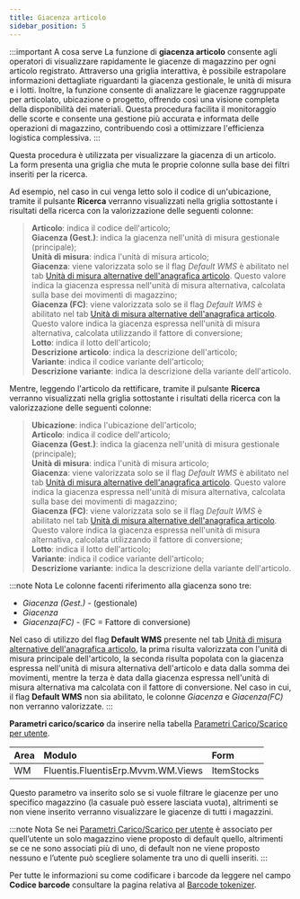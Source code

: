 ```yaml
---
title: Giacenza articolo
sidebar_position: 5
---
```


:::important A cosa serve
La funzione di **giacenza articolo** consente agli operatori di visualizzare rapidamente le giacenze di magazzino per ogni articolo registrato. Attraverso una griglia interattiva, è possibile estrapolare informazioni dettagliate riguardanti la giacenza gestionale, le unità di misura e i lotti. Inoltre, la funzione consente di analizzare le giacenze raggruppate per articolato, ubicazione o progetto, offrendo così una visione completa della disponibilità dei materiali. Questa procedura facilita il monitoraggio delle scorte e consente una gestione più accurata e informata delle operazioni di magazzino, contribuendo così a ottimizzare l'efficienza logistica complessiva.
:::

Questa procedura è utilizzata per visualizzare la giacenza di un articolo.     
La form presenta una griglia che muta le proprie colonne sulla base dei filtri inseriti per la ricerca. 

Ad esempio, nel caso in cui venga letto solo il codice di un'ubicazione, tramite il pulsante **Ricerca** verranno visualizzati nella griglia sottostante i risultati della ricerca con la valorizzazione delle seguenti colonne:

> **Articolo**: indica il codice dell'articolo;     
> **Giacenza (Gest.)**: indica la giacenza nell'unità di misura gestionale (principale);      
> **Unità di misura**: indica l'unità di misura articolo;          
> **Giacenza**: viene valorizzata solo se il flag *Default WMS* è abilitato nel tab [Unità di misura alternative dell'anagrafica articolo](/docs/erp-home/registers/items/create-new-item). Questo valore indica la giacenza espressa nell'unità di misura alternativa, calcolata sulla base dei movimenti di magazzino;         
> **Giacenza (FC)**: viene valorizzata solo se il flag *Default WMS* è abilitato nel tab [Unità di misura alternative dell'anagrafica articolo](/docs/erp-home/registers/items/create-new-item). Questo valore indica la giacenza espressa nell'unità di misura alternativa, calcolata utilizzando il fattore di conversione;               
> **Lotto**: indica il lotto dell'articolo;       
> **Descrizione articolo**: indica la descrizione dell'articolo;      
> **Variante**: indica il codice variante dell'articolo;    
> **Descrizione variante**: indica la descrizione della variante dell'articolo.     

Mentre, leggendo l'articolo da rettificare, tramite il pulsante **Ricerca** verranno visualizzati nella griglia sottostante i risultati della ricerca con la valorizzazione delle seguenti colonne:

> **Ubicazione**: indica l'ubicazione dell'articolo;        
> **Articolo**: indica il codice dell'articolo;     
> **Giacenza (Gest.)**: indica la giacenza nell'unità di misura gestionale (principale);      
> **Unità di misura**: indica l'unità di misura articolo;          
> **Giacenza**: viene valorizzata solo se il flag *Default WMS* è abilitato nel tab [Unità di misura alternative dell'anagrafica articolo](/docs/erp-home/registers/items/create-new-item). Questo valore indica la giacenza espressa nell'unità di misura alternativa, calcolata sulla base dei movimenti di magazzino;         
> **Giacenza (FC)**: viene valorizzata solo se il flag *Default WMS* è abilitato nel tab [Unità di misura alternative dell'anagrafica articolo](/docs/erp-home/registers/items/create-new-item). Questo valore indica la giacenza espressa nell'unità di misura alternativa, calcolata utilizzando il fattore di conversione;               
> **Lotto**: indica il lotto dell'articolo;       
> **Variante**: indica il codice variante dell'articolo;    
> **Descrizione variante**: indica la descrizione della variante dell'articolo.     

:::note Nota
Le colonne facenti riferimento alla giacenza sono tre: 
- *Giacenza (Gest.)* - (gestionale) 
- *Giacenza*  
- *Giacenza(FC)* - (FC = Fattore di conversione)

Nel caso di utilizzo del flag **Default WMS** presente nel tab [Unità di misura alternative dell'anagrafica articolo](/docs/erp-home/registers/items/create-new-item), la prima risulta valorizzata con l'unità di misura principale dell'articolo, la seconda risulta popolata con la giacenza espressa nell'unità di misura alternativa dell'articolo e data dalla somma dei movimenti, mentre la terza è data dalla giacenza espressa nell'unità di misura alternativa ma calcolata con il fattore di conversione.
Nel caso in cui, il flag **Default WMS** non sia abilitato, le colonne *Giacenza* e *Giacenza(FC)* non verranno valorizzate.
:::

**Parametri carico/scarico** da inserire nella tabella [Parametri Carico/Scarico per utente](/docs/configurations/parameters/general-parameters/deliverynotes-grouping).

| Area | Modulo | Form |
| :-- | :-- | :-- |
| WM | Fluentis.FluentisErp.Mvvm.WM.Views | ItemStocks |

Questo parametro va inserito solo se si vuole filtrare le giacenze per uno specifico magazzino (la casuale può essere lasciata vuota), altrimenti se non viene inserito verranno visualizzare le giacenze di tutti i magazzini.

:::note Nota
Se nei [Parametri Carico/Scarico per utente](/docs/configurations/parameters/general-parameters/deliverynotes-grouping) è associato per quell’utente un solo magazzino viene proposto di default quello, altrimenti se ce ne sono associati più di uno, di default non ne viene proposto nessuno e l’utente può scegliere solamente tra uno di quelli inseriti.
:::

Per tutte le informazioni su come codificare i barcode da leggere nel campo **Codice barcode** consultare la pagina relativa al [Barcode tokenizer](/docs/configurations/tables/general-settings/barcode-tokenizer).
